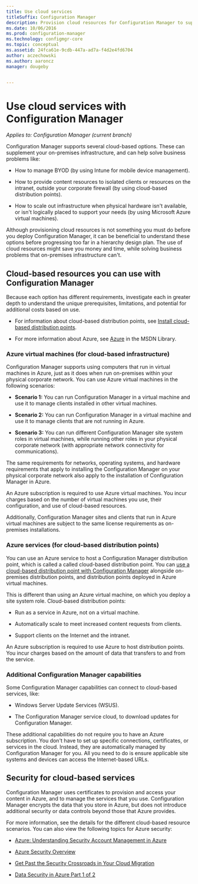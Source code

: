 ```yaml
---
title: Use cloud services
titleSuffix: Configuration Manager
description: Provision cloud resources for Configuration Manager to supplement your on-premises infrastructure.
ms.date: 10/06/2016
ms.prod: configuration-manager
ms.technology: configmgr-core
ms.topic: conceptual
ms.assetid: 24fca61e-9cdb-447a-ad7a-f4d2e4fd6704
author: aczechowski
ms.author: aaroncz
manager: dougeby


---
```


# Use cloud services with Configuration Manager

*Applies to: Configuration Manager (current branch)*

Configuration Manager supports several cloud-based options. These can supplement your on-premises infrastructure, and can help solve business problems like:  

-   How to manage BYOD (by using Intune for mobile device management).  

-   How to provide content resources to isolated clients or resources on the intranet, outside your corporate firewall (by using cloud-based distribution points).  

-   How to scale out infrastructure when physical hardware isn't available, or isn't logically placed to support your needs (by using Microsoft Azure virtual machines).  

Although provisioning cloud resources is not something you must do before you deploy Configuration Manager, it can be beneficial to understand these options before progressing too far in a hierarchy design plan. The use of cloud resources might save you money and time, while solving business problems that on-premises infrastructure can't.  

## Cloud-based resources you can use with Configuration Manager  
 Because each option has different requirements, investigate each in greater depth to understand the unique prerequisites, limitations, and potential for additional costs based on use.  

-   For information about cloud-based distribution points, see [Install cloud-based distribution points](../servers/deploy/configure/install-cloud-based-distribution-points-in-microsoft-azure.md).

-   For more information about Azure, see [Azure](https://go.microsoft.com/fwlink/p/?LinkId=262965) in the MSDN Library.  

### Azure virtual machines (for cloud-based infrastructure)  
 Configuration Manager supports using computers that run in virtual machines in Azure, just as it does when run on-premises within your physical corporate network. You can use Azure virtual machines in the following scenarios:  

-   **Scenario 1:** You can run Configuration Manager in a virtual machine and use it to manage clients installed in other virtual machines.  

-   **Scenario 2:** You can run Configuration Manager in a virtual machine and use it to manage clients that are not running in Azure.  

-   **Scenario 3:** You can run different Configuration Manager site system roles in virtual machines, while running other roles in your physical corporate network (with appropriate network connectivity for communications).  

The same requirements for networks, operating systems, and hardware requirements that apply to installing the Configuration Manager on your physical corporate network also apply to the installation of Configuration Manager in Azure.  

An Azure subscription is required to use Azure virtual machines. You incur charges based on the number of virtual machines you use, their configuration, and use of cloud-based resources.  

Additionally, Configuration Manager sites and clients that run in Azure virtual machines are subject to the same license requirements as on-premises installations.  

### Azure services (for cloud-based distribution points)  
 You can use an Azure service to host a Configuration Manager distribution point, which is called a called cloud-based distribution point. You can [use a cloud-based distribution point with Configuration Manager](../../core/plan-design/hierarchy/use-a-cloud-based-distribution-point.md) alongside on-premises distribution points, and distribution points deployed in Azure virtual machines.  

 This is different than using an Azure virtual machine, on which you deploy a site system role. Cloud-based distribution points:  

-   Run as a service in Azure, not on a virtual machine.  

-   Automatically scale to meet increased content requests from clients.  

-   Support clients on the Internet and the intranet.  

An Azure subscription is required to use Azure to host distribution points. You incur charges based on the amount of data that transfers to and from the service.  

### Additional Configuration Manager capabilities  
 Some Configuration Manager capabilities can connect to cloud-based services, like:  

-   Windows Server Update Services (WSUS).  

-   The Configuration Manager service cloud, to download updates for Configuration Manager.  

These additional capabilities do not require you to have an Azure subscription. You don't have to set up specific connections, certificates, or services in the cloud. Instead, they are automatically managed by Configuration Manager for you. All you need to do is ensure applicable site systems and devices can access the Internet-based URLs.  

##  <a name="BKMK_CloudSec"></a> Security for cloud-based services  
 Configuration Manager uses certificates to provision and access your content in Azure, and to manage the services that you use. Configuration Manager encrypts the data that you store in Azure, but does not introduce additional security or data controls beyond those that Azure provides.  

 For more information, see the details for the different cloud-based resource scenarios. You can also view the following topics for Azure security:  

-   [Azure: Understanding Security Account Management in Azure](https://go.microsoft.com/fwlink/p/?LinkId=262968)  

-   [Azure Security Overview](https://go.microsoft.com/fwlink/p/?LinkId=262970)  

-   [Get Past the Security Crossroads in Your Cloud Migration](https://go.microsoft.com/fwlink/p/?LinkId=262971)  

-   [Data Security in Azure Part 1 of 2](https://go.microsoft.com/fwlink/p/?LinkId=262974)  
